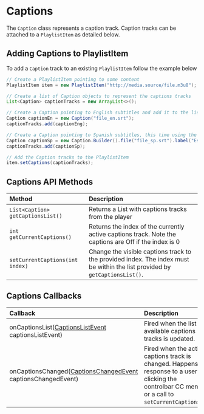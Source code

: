 # Captions

The `Caption` class represents a caption track. Caption tracks can be attached to a `PlaylistItem` as detailed below.

## Adding Captions to PlaylistItem

To add a `Caption` track to an existing `PlaylistItem` follow the example below

```java
// Create a PlaylistItem pointing to some content
PlaylistItem item = new PlaylistItem("http://media.source/file.m3u8");

// Create a list of Caption objects to represent the captions tracks
List<Caption> captionTracks = new ArrayList<>();

// Create a Caption pointing to English subtitles and add it to the list
Caption captionEn = new Caption("file_en.srt");
captionTracks.add(captionEng);

// Create a Caption pointing to Spanish subtitles, this time using the Builder
Caption captionSp = new Caption.Builder().file("file_sp.srt").label("Español").build();
captionTracks.add(captionSp);

// Add the Caption tracks to the PlaylistItem
item.setCaptions(captionTracks);
```

## Captions API Methods

| Method                            | Description                                                                                                                 |
|:----------------------------------|:----------------------------------------------------------------------------------------------------------------------------|
| `List<Caption> getCaptionsList()` | Returns a List with captions tracks from the player                                                                         |
| `int getCurrentCaptions()`        | Returns the index of the currently active captions track. Note the captions are Off if the index is 0                       |
| `setCurrentCaptions(int index)`   | Change the visible captions track to the provided index. The index must be within the list provided by `getCaptionsList()`. |

## Captions Callbacks

| Callback                                               | Description                                                                                                                                         |
|:-------------------------------------------------------|:----------------------------------------------------------------------------------------------------------------------------------------------------|
| onCaptionsList([CaptionsListEvent](https://developer.jwplayer.com/sdk/android/reference/com/longtailvideo/jwplayer/events/CaptionsListEvent.html) captionsListEvent)                 | Fired when the list of available captions tracks is updated.                                                                                        |
| onCaptionsChanged([CaptionsChangedEvent](https://developer.jwplayer.com/sdk/android/reference/com/longtailvideo/jwplayer/events/CaptionsChangedEvent.html) captionsChangedEvent) | Fired when the active captions track is changed. Happens in response to a user clicking the controlbar CC menu or a call to `setCurrentCaptions()`. |
